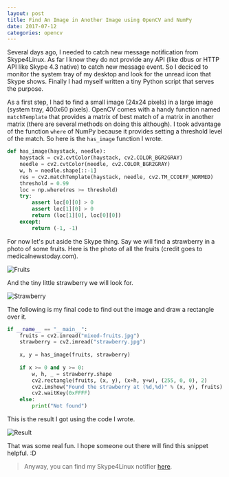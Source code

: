 ```yaml
---
layout: post
title: Find An Image in Another Image using OpenCV and NumPy
date: 2017-07-12
categories: opencv
---
```


Several days ago, I needed to catch new message notification from Skype4Linux. As far I know they do not provide any API (like dbus or HTTP API like Skype 4.3 native) to catch new message event. So I deciced to monitor the system tray of my desktop and look for the unread icon that Skype shows. Finally I had myself written a tiny Python script that serves the purpose.

As a first step, I had to find a small image (24x24 pixels) in a large image (system tray, 400x60 pixels). OpenCV comes with a handy function named `matchTemplate` that provides a matrix of best match of a matrix in another matrix (there are several methods on doing this although). I took advantage of the function `where` of NumPy because it provides setting a threshold level of the match. So here is the `has_image` function I wrote.

```python
def has_image(haystack, needle):
    haystack = cv2.cvtColor(haystack, cv2.COLOR_BGR2GRAY)
    needle = cv2.cvtColor(needle, cv2.COLOR_BGR2GRAY)
    w, h = needle.shape[::-1]
    res = cv2.matchTemplate(haystack, needle, cv2.TM_CCOEFF_NORMED)
    threshold = 0.99
    loc = np.where(res >= threshold)
    try:
        assert loc[0][0] > 0
        assert loc[1][0] > 0
        return (loc[1][0], loc[0][0])
    except:
        return (-1, -1)
```

For now let's put aside the Skype thing. Say we will find a strawberry in a photo of some fruits. Here is the photo of all the fruits (credit goes to medicalnewstoday.com).

![Fruits](http://i.imgur.com/WvJG9i1.jpg)

And the tiny little strawberry we will look for.


![Strawberry](http://i.imgur.com/V3YYpTq.jpg)

The following is my final code to find out the image and draw a rectangle over it.

```python
if __name__ == "__main__":
    fruits = cv2.imread("mixed-fruits.jpg")
    strawberry = cv2.imread("strawberry.jpg")
    
    x, y = has_image(fruits, strawberry)
    
    if x >= 0 and y >= 0:
        w, h, _ = strawberry.shape
        cv2.rectangle(fruits, (x, y), (x+h, y+w), (255, 0, 0), 2)
        cv2.imshow("Found the strawberry at (%d,%d)" % (x, y), fruits)
        cv2.waitKey(0xFFFF)
    else:
        print("Not found")
```

This is the result I got using the code I wrote.

![Result](http://i.imgur.com/IGToZqI.png)

That was some real fun. I hope someone out there will find this snippet helpful. :D

> Anyway, you can find my Skype4Linux notifier [here](https://github.com/minhazul-haque/skype4linux-notifier).
